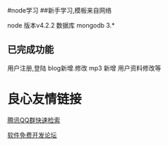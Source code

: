 #node学习
##新手学习,模板来自网络

node 版本v4.2.2
数据库 mongodb 3.*
## 已完成功能
用户注册,登陆
blog新增.修改
mp3 新增
用户资料修改等




 # 良心友情链接

[腾讯QQ群快速检索](http://u.720life.cn/s/8cf73f7c)

[软件免费开发论坛](http://u.720life.cn/s/bbb01dc0)